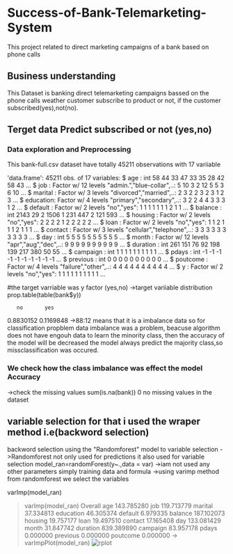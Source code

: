 # Success-of-Bank-Telemarketing-System
This project related to direct marketing campaigns of a bank based on phone calls 
## Business understanding
This Dataset is banking direct telemarketing campaigns bassed on the phone calls weather customer subscribe to product or not,
if the customer subscribed(yes),not(no).
## Terget data Predict subscribed or not (yes,no)
### Data exploration and Preprocessing
This bank-full.csv dataset have totally  45211 observations with 17 variiable 

'data.frame':	45211 obs. of  17 variables:
 $ age      : int  58 44 33 47 33 35 28 42 58 43 ...
 $ job      : Factor w/ 12 levels "admin.","blue-collar",..: 5 10 3 2 12 5 5 3 6 10 ...
 $ marital  : Factor w/ 3 levels "divorced","married",..: 2 3 2 2 3 2 3 1 2 3 ...
 $ education: Factor w/ 4 levels "primary","secondary",..: 3 2 2 4 4 3 3 3 1 2 ...
 $ default  : Factor w/ 2 levels "no","yes": 1 1 1 1 1 1 1 2 1 1 ...
 $ balance  : int  2143 29 2 1506 1 231 447 2 121 593 ...
 $ housing  : Factor w/ 2 levels "no","yes": 2 2 2 2 1 2 2 2 2 2 ...
 $ loan     : Factor w/ 2 levels "no","yes": 1 1 2 1 1 1 2 1 1 1 ...
 $ contact  : Factor w/ 3 levels "cellular","telephone",..: 3 3 3 3 3 3 3 3 3 3 ...
 $ day      : int  5 5 5 5 5 5 5 5 5 5 ...
 $ month    : Factor w/ 12 levels "apr","aug","dec",..: 9 9 9 9 9 9 9 9 9 9 ...
 $ duration : int  261 151 76 92 198 139 217 380 50 55 ...
 $ campaign : int  1 1 1 1 1 1 1 1 1 1 ...
 $ pdays    : int  -1 -1 -1 -1 -1 -1 -1 -1 -1 -1 ...
 $ previous : int  0 0 0 0 0 0 0 0 0 0 ...
 $ poutcome : Factor w/ 4 levels "failure","other",..: 4 4 4 4 4 4 4 4 4 4 ...
 $ y        : Factor w/ 2 levels "no","yes": 1 1 1 1 1 1 1 1 1 1 ...
 
 #the target varriable was y factor (yes,no)
 ->target variiable distribution
 prop.table(table(bank$y))

       no       yes 
0.8830152 0.1169848 
->88:12 means that it is a imbalance data so for classification propblem data imbalance was a problem,
beacuse algorithm does not have engouh data to learn the minority class, then the accuracy of the model will be decreased
the model always predict the majority class,so missclassification was occured.
### We check how the class imbalance was effect the model Accuracy
->check the missing values
sum(is.na(bank))
0
no missing values in the dataset
## variable selection for that i used the wraper method i.e(backword selection)
backword selection using the "Randomforest" model to variable selection
->Randomforest not only used for predictions it also used for variable selection 
model_ran=randomForest(y~.,data = var)
->iam not used any other parameters simply training data and formula
->using varimp method from randomforest we select the variables

varImp(model_ran)
> varImp(model_ran)
             Overall
age       143.785280
job       119.713779
marital    37.334813
education  46.305374
default     6.979335
balance   187.102073
housing    19.757177
loan       19.497510
contact    17.165408
day       133.081429
month      31.847742
duration  839.389890
campaign   83.957178
pdays       0.000000
previous    0.000000
poutcome    0.000000
-> varImpPlot(model_ran)
![rplot](https://user-images.githubusercontent.com/24644939/27388089-296c85ce-56b8-11e7-9abb-09138725a9db.png)
